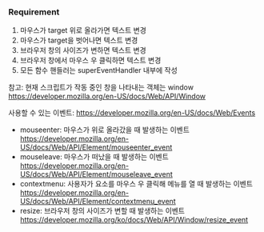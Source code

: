 ### Requirement

1. 마우스가 target 위로 올라가면 텍스트 변경
2. 마우스가 target을 벗어나면 텍스트 변경
3. 브라우저 창의 사이즈가 변하면 텍스트 변경
4. 브라우저 창에서 마우스 우 클릭하면 텍스트 변경
5. 모든 함수 핸들러는 superEventHandler 내부에 작성

참고: 현재 스크립트가 작동 중인 창을 나타내는 객체는 window  
https://developer.mozilla.org/en-US/docs/Web/API/Window

사용할 수 있는 이벤트: https://developer.mozilla.org/en-US/docs/Web/Events

- mouseenter: 마우스가 위로 올라갔을 때 발생하는 이벤트  
  https://developer.mozilla.org/en-US/docs/Web/API/Element/mouseenter_event
- mouseleave: 마우스가 떠났을 때 발생하는 이벤트  
  https://developer.mozilla.org/en-US/docs/Web/API/Element/mouseleave_event
- contextmenu: 사용자가 요소를 마우스 우 클릭해 메뉴를 열 때 발생하는 이벤트  
  https://developer.mozilla.org/en-US/docs/Web/API/Element/contextmenu_event
- resize: 브라우저 창의 사이즈가 변할 때 발생하는 이벤트  
  https://developer.mozilla.org/ko/docs/Web/API/Window/resize_event
